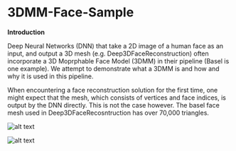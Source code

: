 # 3DMM-Face-Sample

**Introduction** 

Deep Neural Networks (DNN) that take a 2D image of a human face as an input, and output a 3D mesh (e.g. Deep3DFaceReconstruction) often incorporate a 3D Moprphable Face Model (3DMM) in their pipeline (Basel is one example). We attempt to demonstrate what a 3DMM is and how and why it is used in this pipeline.

When encountering a face reconstruction solution for the first time, one might expect that the mesh, which consists of vertices and face indices, is output by the DNN directly. This is not the case however. The basel face mesh used in Deep3DFaceRecosntruction has over 70,000 triangles. 

![alt text](https://github.com/nodecomplete/3DMM-Face-Sample/blob/master/FaceMorph/ScreenShot.jpg)

![alt text](https://github.com/nodecomplete/3DMM-Face-Sample/blob/master/FaceMorph/ScreenShot2.jpg)
